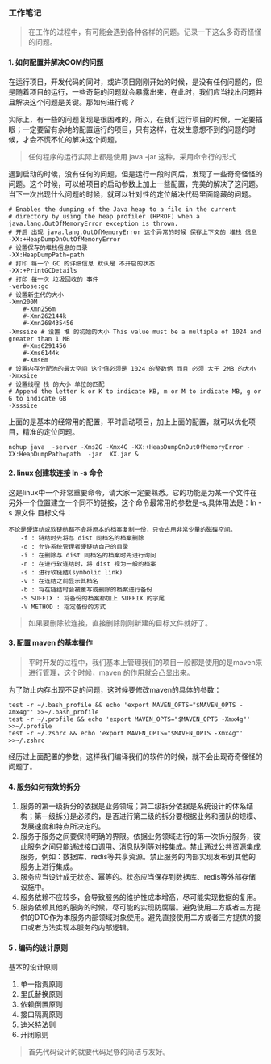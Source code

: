 ### 工作笔记

> 在工作的过程中，有可能会遇到各种各样的问题。记录一下这么多奇奇怪怪的问题。

#### 1. 如何配置并解决OOM的问题

在运行项目，开发代码的同时，或许项目刚刚开始的时候，是没有任何问题的，但是随着项目的运行，一些奇葩的问题就会暴露出来，在此时，我们应当找出问题并且解决这个问题是关键。那如何进行呢？

实际上，有一些的问题复现是很困难的，所以，在我们运行项目的时候，一定要插眼；一定要留有余地的配置运行的项目，只有这样，在发生意想不到的问题的时候，才会不慌不忙的解决这个问题。

> 任何程序的运行实际上都是使用 java  -jar  这种，采用命令行的形式 

遇到启动的时候，没有任何的问题，但是运行一段时间后，发现了一些奇奇怪怪的问题。这个时候，可以给项目的启动参数上加上一些配置，完美的解决了这问题。当下一次出现什么问题的时候，就可以针对性的定位解决代码里面隐藏的问题。

```shell
# Enables the dumping of the Java heap to a file in the current 
# directory by using the heap profiler (HPROF) when a java.lang.OutOfMemoryError exception is thrown.
# 开启 出现 java.lang.OutOfMemoryError 这个异常的时候 保存上下文的 堆栈 信息
-XX:+HeapDumpOnOutOfMemoryError
# 设置保存的堆栈信息的目录
-XX:HeapDumpPath=path
# 打印 每一个 GC 的详细信息 默认是 不开启的状态
-XX:+PrintGCDetails
# 打印 每一次 垃圾回收的 事件
-verbose:gc
# 设置新生代的大小
-Xmn200M
	#-Xmn256m
	#-Xmn262144k
	#-Xmn268435456
-Xmssize # 设置 堆 的初始的大小 This value must be a multiple of 1024 and greater than 1 MB
	#-Xms6291456
	#-Xms6144k
	#-Xms6m
# 设置内存分配池的最大空间 这个值必须是 1024 的整数倍 而且 必须 大于 2MB 的大小
-Xmxsize
# 设置线程 栈 的大小 单位的匹配
# Append the letter k or K to indicate KB, m or M to indicate MB, g or G to indicate GB
-Xsssize 
```

上面的是基本的经常用的配置，平时启动项目，加上上面的配置，就可以优化项目，精准的定位问题。

```shell
nohup java  -server -Xms2G -Xmx4G -XX:+HeapDumpOnOutOfMemoryError -XX:HeapDumpPath=path  -jar  XX.jar &
```

#### 2. linux 创建软连接 ln -s 命令

这是linux中一个非常重要命令，请大家一定要熟悉。它的功能是为某一个文件在另外一个位置建立一个同不的链接，这个命令最常用的参数是-s,具体用法是：ln -s 源文件 目标文件：

```shell
不论是硬连结或软链结都不会将原本的档案复制一份，只会占用非常少量的磁碟空间。
　　-f : 链结时先将与 dist 同档名的档案删除
　　-d : 允许系统管理者硬链结自己的目录
　　-i : 在删除与 dist 同档名的档案时先进行询问
　　-n : 在进行软连结时，将 dist 视为一般的档案
　　-s : 进行软链结(symbolic link)
　　-v : 在连结之前显示其档名
　　-b : 将在链结时会被覆写或删除的档案进行备份
　　-S SUFFIX : 将备份的档案都加上 SUFFIX 的字尾
　　-V METHOD : 指定备份的方式
```

>  如果要删除软连接，直接删除刚刚新建的目标文件就好了。

#### 3. 配置 maven 的基本操作

> 平时开发的过程中，我们基本上管理我们的项目一般都是使用的是maven来进行管理，这个时候，maven 的作用就会凸显出来。

为了防止内存出现不足的问题，这时候要修改maven的具体的参数：

```shell
test -r ~/.bash_profile && echo 'export MAVEN_OPTS="$MAVEN_OPTS -Xmx4g"' >>~/.bash_profile
test -r ~/.profile && echo 'export MAVEN_OPTS="$MAVEN_OPTS -Xmx4g"' >>~/.profile
test -r ~/.zshrc && echo 'export MAVEN_OPTS="$MAVEN_OPTS -Xmx4g"' >>~/.zshrc
```

经历过上面配置的参数，这样我们编译我们的软件的时候，就不会出现奇奇怪怪的问题了。

#### 4. 服务如何有效的拆分

1. 服务的第一级拆分的依据是业务领域；第二级拆分依据是系统设计的体系结构；第一级拆分是必须的，是否进行第二级的拆分要根据业务和团队的规模、发展速度和特点所决定的。
2. 服务于服务之间要保持明确的界限。依据业务领域进行的第一次拆分服务，彼此服务之间只能通过接口调用、消息队列等对接集成。禁止通过公共资源集成服务，例如：数据库、redis等共享资源。禁止服务的内部实现发布到其他的服务上进行集成。
3. 服务应当设计成无状态、幂等的。状态应当保存到数据库、redis等外部存储设施中。
4. 服务依赖不应较多，会导致服务的维护性成本增高，尽可能实现数据的复用。
5. 服务依赖其他的服务的时候，尽可能的实现防腐层。避免使用二方或者三方提供的DTO作为本服务内部领域对象使用。避免直接使用二方或者三方提供的接口或者方法实现本服务的内部逻辑。

#### 5 . 编码的设计原则

基本的设计原则

1. 单一指责原则
2. 里氏替换原则
3. 依赖倒置原则
4. 接口隔离原则
5. 迪米特法则
6. 开闭原则

> 首先代码设计的就要代码足够的简洁与友好。

